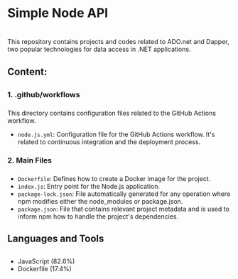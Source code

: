 # Simple Node API <h1>

This repository contains projects and codes related to ADO.net and Dapper, two popular technologies for data access in .NET applications.

## Content: <h2>

### 1. .github/workflows <h3>
This directory contains configuration files related to the GitHub Actions workflow.

- `node.js.yml`: Configuration file for the GitHub Actions workflow. It's related to continuous integration and the deployment process.

### 2. Main Files <h3>
- `Dockerfile`: Defines how to create a Docker image for the project.
- `index.js`: Entry point for the Node.js application.
- `package-lock.json`: File automatically generated for any operation where npm modifies either the node_modules or package.json.
- `package.json`: File that contains relevant project metadata and is used to inform npm how to handle the project's dependencies.

## Languages and Tools <h2>
* JavaScript (82.6%)
* Dockerfile (17.4%)

